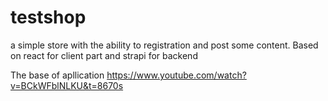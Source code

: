 # testshop
a simple store with the ability to registration and post some content. Based on react for client part and strapi for backend

The base of apllication https://www.youtube.com/watch?v=BCkWFblNLKU&t=8670s
